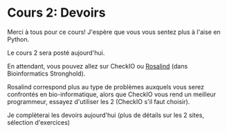 # Cours 2: Devoirs

Merci à tous pour ce cours! J'espère que vous vous sentez plus à l'aise en Python.

Le cours 2 sera posté aujourd'hui.

En attendant, vous pouvez allez sur CheckIO ou [Rosalind](http://rosalind.info/problems/locations/) (dans Bioinformatics Stronghold).

Rosalind correspond plus au type de problèmes auxquels vous serez confrontés en bio-informatique, alors que CheckIO vous rend un meilleur programmeur, essayez d'utiliser les 2 (CheckIO s'il faut choisir).

Je complèterai les devoirs aujourd'hui (plus de détails sur les 2 sites, sélection d'exercices)
